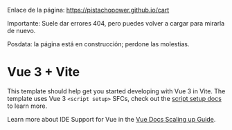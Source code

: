 
Enlace de la página:
https://pistachopower.github.io/cart

Importante:
Suele dar errores 404, pero puedes volver a cargar para mirarla de nuevo. 

Posdata: la página está en construcción; perdone las molestias. 


# Vue 3 + Vite

This template should help get you started developing with Vue 3 in Vite. The template uses Vue 3 `<script setup>` SFCs, check out the [script setup docs](https://v3.vuejs.org/api/sfc-script-setup.html#sfc-script-setup) to learn more.

Learn more about IDE Support for Vue in the [Vue Docs Scaling up Guide](https://vuejs.org/guide/scaling-up/tooling.html#ide-support).
